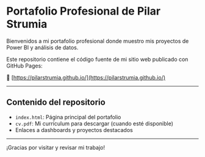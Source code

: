 # Portafolio Profesional de Pilar Strumia

Bienvenidos a mi portafolio profesional donde muestro mis proyectos de Power BI y análisis de datos.

Este repositorio contiene el código fuente de mi sitio web publicado con GitHub Pages:

🔗 [https://pilarstrumia.github.io/](https://pilarstrumia.github.io/)

---

## Contenido del repositorio

- `index.html`: Página principal del portafolio
- `cv.pdf`: Mi currículum para descargar (cuando esté disponible)
- Enlaces a dashboards y proyectos destacados

---

¡Gracias por visitar y revisar mi trabajo!
